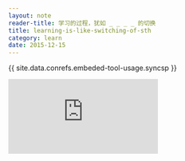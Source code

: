 ```yaml
---
layout: note
reader-title: 学习的过程，犹如 _ _ _ _ 的切换
title: learning-is-like-switching-of-sth
category: learn
date: 2015-12-15
---
```


{{ site.data.conrefs.embeded-tool-usage.syncsp }}

<div class="responsive-wrapper">
  <iframe
    class="responsive-embed"
    src="http://syncsp.com/s/24EF7064/?embed#view:x=200;y=150;w=300;h=550;"
    scrolling="no"
    frameborder="0">
  </iframe>
</div>